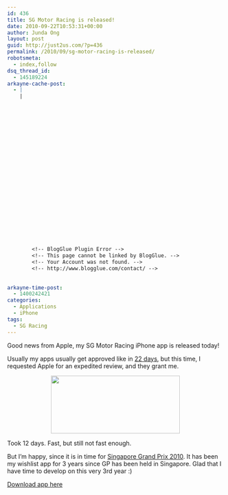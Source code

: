 ```yaml
---
id: 436
title: SG Motor Racing is released!
date: 2010-09-22T10:53:31+00:00
author: Junda Ong
layout: post
guid: http://just2us.com/?p=436
permalink: /2010/09/sg-motor-racing-is-released/
robotsmeta:
  - index,follow
dsq_thread_id:
  - 145189224
arkayne-cache-post:
  - |
    |
        
        
        
        
        
        
        
        
        
        
        
        
        
        
        
        
        
        
        
        
        
        
        
        <!-- BlogGlue Plugin Error -->
        <!-- This page cannot be linked by BlogGlue. -->
        <!-- Your Account was not found. -->
        <!-- http://www.blogglue.com/contact/ -->
        
        
arkayne-time-post:
  - 1400242421
categories:
  - Applications
  - iPhone
tags:
  - SG Racing
---
```

Good news from Apple, my SG Motor Racing iPhone app is released today!

Usually my apps usually get approved like in <a href="http://just2us.com/2010/09/my-torchlight-app-2-days-to-do-22-days-to-approve/" onclick="__gaTracker('send', 'event', 'outbound-article', 'http://just2us.com/2010/09/my-torchlight-app-2-days-to-do-22-days-to-approve/', '22 days');">22 days</a>, but this time, I requested Apple for an expedited review, and they grant me.

<p style="text-align: center;">
  <a href="http://blog.just2us.com/wp-content/uploads/2010/09/SG-Racing-approve-in-12-days.png" onclick="__gaTracker('send', 'event', 'outbound-article', 'http://blog.just2us.com/wp-content/uploads/2010/09/SG-Racing-approve-in-12-days.png', '');"><img class="size-medium wp-image-438  aligncenter" title="SG Racing approve in 12 days" src="http://blog.just2us.com/wp-content/uploads/2010/09/SG-Racing-approve-in-12-days-300x135.png" alt="" width="300" height="135" /></a>
</p>

<a href="http://blog.just2us.com/wp-content/uploads/2010/09/SG-Racing-approve-in-12-days.png" onclick="__gaTracker('send', 'event', 'outbound-article', 'http://blog.just2us.com/wp-content/uploads/2010/09/SG-Racing-approve-in-12-days.png', '');"></a>Took 12 days. Fast, but still not fast enough.

But I&#8217;m happy, since it is in time for <a href="http://www.singaporegp.sg/" onclick="__gaTracker('send', 'event', 'outbound-article', 'http://www.singaporegp.sg/', 'Singapore Grand Prix 2010');">Singapore Grand Prix 2010</a>. It has been my wishlist app for 3 years since GP has been held in Singapore. Glad that I have time to develop on this very 3rd year :)

<a href="http://itunes.apple.com/sg/app/sg-motor-racing-odds/id391948212?mt=8" onclick="__gaTracker('send', 'event', 'outbound-article', 'http://itunes.apple.com/sg/app/sg-motor-racing-odds/id391948212?mt=8', 'Download app here');">Download app here</a>

<div style="font-size:0px;height:0px;line-height:0px;margin:0;padding:0;clear:both">
</div>